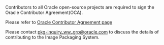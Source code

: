 Contributors to all Oracle open-source projects are required to sign the Oracle Contributor Agreement(OCA).

Please refer to [Oracle Contributor Agreement page](http://www.oracle.com/technetwork/community/oca-486395.html)

Please contact pkg-inquiry_ww_grp@oracle.com to discuss the details of contributing to the Image Packaging System.
